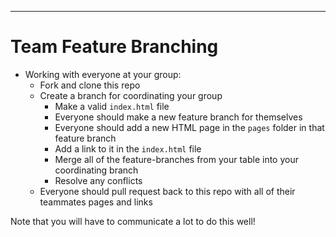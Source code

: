 
***

# Team Feature Branching

* Working with everyone at your group:
    * Fork and clone this repo
    * Create a branch for coordinating your group
        * Make a valid `index.html` file
        * Everyone should make a new feature branch for themselves
        * Everyone should add a new HTML page in the `pages` folder in that feature branch
        * Add a link to it in the `index.html` file
        * Merge all of the feature-branches from your table into your coordinating branch
        * Resolve any conflicts
    * Everyone should pull request back to this repo with all of their teammates pages and links

Note that you will have to communicate a lot to do this well!
